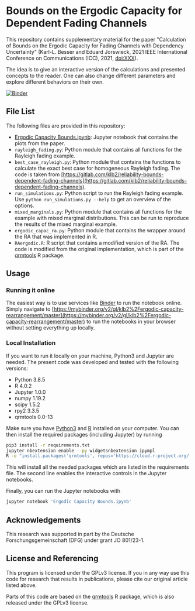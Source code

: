 # Bounds on the Ergodic Capacity for Dependent Fading Channels

This repository contains supplementary material for the paper "Calculation of
Bounds on the Ergodic Capacity for Fading Channels with Dependency Uncertainty"
(Karl-L.  Besser and Eduard Jorswieck, 2021 IEEE International Conference on
Communications (ICC), 2021, [doi:XXX](https://doi.org/XXX)).

The idea is to give an interactive version of the calculations and presented
concepts to the reader. One can also change different parameters and explore
different behaviors on their own.

[![Binder](https://mybinder.org/badge_logo.svg)](https://mybinder.org/v2/gl/klb2%2Fergodic-capacity-rearrangement/master)


## File List
The following files are provided in this repository:

* [Ergodic Capacity Bounds.ipynb](https://mybinder.org/v2/gl/klb2%2Fergodic-capacity-rearrangement/master?filepath=Ergodic%20Capacity%20Bounds.ipynb):
  Jupyter notebook that contains the plots from the paper.
* `rayleigh_fading.py`: Python module that contains all functions for the
  Rayleigh fading example.
* `best_case_rayleigh.py`: Python module that contains the functions to
  calculate the exact best case for homogeneous Rayleigh fading. The code is
  taken from
  [https://gitlab.com/klb2/reliability-bounds-dependent-fading-channels](https://gitlab.com/klb2/reliability-bounds-dependent-fading-channels).
* `run_simulations.py`: Python script to run the Rayleigh fading example. Use
  `python run_simulations.py --help` to get an overview of the options.
* `mixed_marginals.py`: Python module that contains all functions for the
  example with mixed marginal distributions. This can be run to reproduce the
  results of the mixed marginal example.
* `ergodic_capac_ra.py`: Python module that contains the wrapper around the RA
  that was implemented in R.
* `RAergodic.R`: R script that contains a modified version of the RA. The code
  is modified from the original implementation, which is part of the
  [qrmtools](https://cran.r-project.org/package=qrmtools) R package.


## Usage
### Running it online
The easiest way is to use services like [Binder](https://mybinder.org/) to run
the notebook online. Simply navigate to
[https://mybinder.org/v2/gl/klb2%2Fergodic-capacity-rearrangement/master](https://mybinder.org/v2/gl/klb2%2Fergodic-capacity-rearrangement/master)
to run the notebooks in your browser without setting everything up locally.

### Local Installation
If you want to run it locally on your machine, Python3 and Jupyter are needed.
The present code was developed and tested with the following versions:
- Python 3.8.5
- R 4.0.2
- Jupyter 1.0.0
- numpy 1.19.2
- scipy 1.5.2
- rpy2 3.3.5
- qrmtools 0.0-13

Make sure you have [Python3](https://www.python.org/downloads/) and
[R](https://www.r-project.org/) installed on your computer.
You can then install the required packages (including Jupyter) by running
```bash
pip3 install -r requirements.txt
jupyter nbextension enable --py widgetsnbextension ipympl
R -e "install.packages('qrmtools', repos='https://cloud.r-project.org/')"
```
This will install all the needed packages which are listed in the requirements 
file. The second line enables the interactive controls in the Jupyter
notebooks.

Finally, you can run the Jupyter notebooks with
```bash
jupyter notebook 'Ergodic Capacity Bounds.ipynb'
```


## Acknowledgements
This research was supported in part by the Deutsche Forschungsgemeinschaft
(DFG) under grant JO 801/23-1.


## License and Referencing
This program is licensed under the GPLv3 license. If you in any way use this
code for research that results in publications, please cite our original
article listed above.

Parts of this code are based on the
[qrmtools](https://cran.r-project.org/package=qrmtools) R package, which is
also released under the GPLv3 license.
